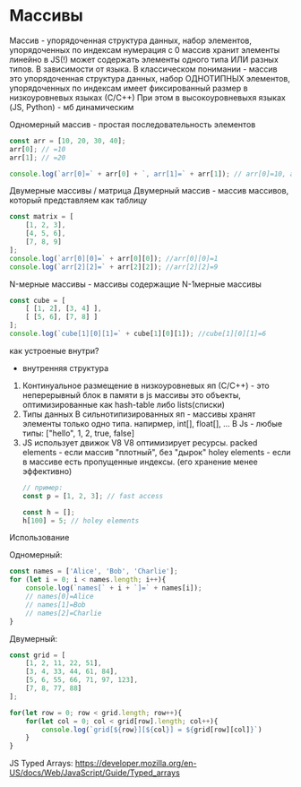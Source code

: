 # Массивы
Массив - упорядоченная структура данных, набор элементов, упорядоченных по индексам
нумерация с 0
массив хранит элементы линейно
в JS(!) может содержать элементы одного типа ИЛИ разных типов.
    В зависимости от языка. В классическом понимании - массив это упорядоченная структура данных, набор ОДНОТИПНЫХ элементов, упорядоченных по индексам
имеет фиксированный размер в низкоуровневых языках (С/С++)
При этом в высокоуровневыхя языках (JS, Python) - мб динамическим

Одномерный массив - простая последовательность элементов
```js
const arr = [10, 20, 30, 40];
arr[0]; // =10
arr[1]; // =20

console.log(`arr[0]=` + arr[0] + `, arr[1]=` + arr[1]); // arr[0]=10, arr[1]=20
```

Двумерные массивы / матрица
Двумерный массив - массив массивов, который представляем как таблицу
```js
const matrix = [
    [1, 2, 3],
    [4, 5, 6],
    [7, 8, 9]
];
console.log(`arr[0][0]=` + arr[0][0]); //arr[0][0]=1
console.log(`arr[2][2]=` + arr[2][2]); //arr[2][2]=9
```

N-мерные массивы - массивы содержащие N-1мерные массивы
```js
const cube = [
    [ [1, 2], [3, 4] ],
    [ [5, 6], [7, 8] ]
];
console.log(`cube[1][0][1]=` + cube[1][0][1]); //cube[1][0][1]=6
```

как устроеные внутри?
- внутренняя структура
1) Континуальное размещение
    в низкоуровневых яп (С/C++) - это неперерывный блок в памяти
    в js массивы это объекты, оптимизированные как hash-table либо lists(списки)
2) Типы данных
    В сильнотипизированных яп - массивы хранят элементы только одно типа. напирмер, int[], float[], ...
    В Js - любые типы: ["hello", 1, 2, true, false]
3) JS использует движок V8
    V8 оптимизирует ресурсы.
    packed elements - если массив "плотный", без "дырок"
    holey elements - если в массиве есть пропущенные индексы. (его хранение менее эффективно)
    ```js
    // пример:
    const p = [1, 2, 3]; // fast access

    const h = [];
    h[100] = 5; // holey elements

    ```

Использование

Одномерный:

```js
const names = ['Alice', 'Bob', 'Charlie'];
for (let i = 0; i < names.length; i++){
    console.log(`names[` + i + `]=` + names[i]); 
    // names[0]=Alice
    // names[1]=Bob
    // names[2]=Charlie
}
```

Двумерный:
```js
const grid = [
    [1, 2, 11, 22, 51],
    [3, 4, 33, 44, 61, 84],
    [5, 6, 55, 66, 71, 97, 123],
    [7, 8, 77, 88]
];

for(let row = 0; row < grid.length; row++){
    for(let col = 0; col < grid[row].length; col++){
        console.log(`grid[${row}][${col}] = ${grid[row][col]}`)
    }
}


```

JS Typed Arrays: https://developer.mozilla.org/en-US/docs/Web/JavaScript/Guide/Typed_arrays